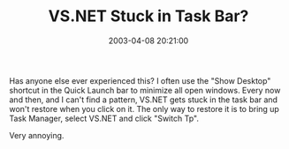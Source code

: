 ﻿---
layout: post
title: "VS.NET Stuck in Task Bar?"
comments: false
date: 2003-04-08 20:21:00
categories:
 - Technology
subtext-id: 42034f72-0430-4696-8bd4-ce24f1eaf801
alias: /blog/VSNET-Stuck-in-Task-Bar.aspx
---


Has anyone else ever experienced this? I often use the "Show Desktop" shortcut in the Quick Launch bar to minimize all open windows. Every now and then, and I can't find a pattern, VS.NET gets stuck in the task bar and won't restore when you click on it. The only way to restore it is to bring up Task Manager, select VS.NET and click "Switch Tp".

Very annoying.
